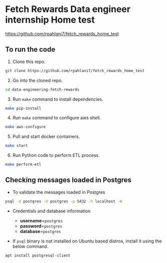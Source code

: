 # Fetch Rewards Data engineer internship Home test #



https://github.com/rpahlani7/fetch_rewards_home_test

## To run the code
1. Clone this repo.
```bash
git clone https://github.com/rpahlani7/fetch_rewards_home_test
```

2. Go into the cloned repo.
```bash
cd data-engineering-fetch-rewards
```

3. Run `make` command to install dependencies.
```bash
make pip-install
```

4. Run `make` command to configure aws shell.
```bash
make aws-configure
```

5. Pull and start docker containers.
```bash
make start
```

6. Run Python code to perform ETL process.
```bash
make perform-etl
```

## Checking messages loaded in Postgres
- To validate the messages loaded in Postgres
```bash
psql -d postgres -U postgres -p 5432 -h localhost -W
```
- Credentials and database information
    - **username**=`postgres`
    - **password**=`postgres`
    - **database**=`postgres`

- If `psql` binary is not installed on Ubuntu based distros, install it using the below command.
```bash
apt install postgresql-client
```
